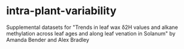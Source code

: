 # intra-plant-variability
Supplemental datasets for "Trends in leaf wax δ2H values and alkane methylation across leaf ages and along leaf venation in Solanum" by Amanda Bender and Alex Bradley
